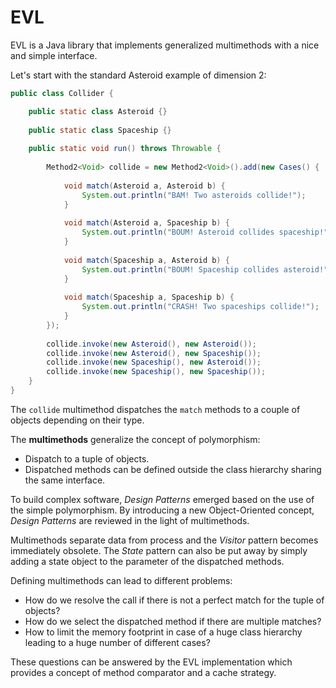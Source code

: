 # EVL
EVL is a Java library that implements generalized multimethods with a nice and simple interface.

Let's start with the standard Asteroid example of dimension 2:

```java
public class Collider {

    public static class Asteroid {}
	
    public static class Spaceship {}
	
    public static void run() throws Throwable {
	
        Method2<Void> collide = new Method2<Void>().add(new Cases() {
			
            void match(Asteroid a, Asteroid b) {
                System.out.println("BAM! Two asteroids collide!");
            }
			
            void match(Asteroid a, Spaceship b) {
                System.out.println("BOUM! Asteroid collides spaceship!");
            }
			
            void match(Spaceship a, Asteroid b) {
                System.out.println("BOUM! Spaceship collides asteroid!");
            }
			
            void match(Spaceship a, Spaceship b) {
                System.out.println("CRASH! Two spaceships collide!");
            }
        });
		
        collide.invoke(new Asteroid(), new Asteroid());
        collide.invoke(new Asteroid(), new Spaceship());
        collide.invoke(new Spaceship(), new Asteroid());
        collide.invoke(new Spaceship(), new Spaceship());
    }
}
```

The `collide` multimethod dispatches the `match` methods to a couple of objects depending on their type.  

The **multimethods** generalize the concept of polymorphism: 
* Dispatch to a tuple of objects.
* Dispatched methods can be defined outside the class hierarchy sharing the same interface.  

To build complex software, *Design Patterns* emerged based on the use of the simple polymorphism.
By introducing a new Object-Oriented concept, *Design Patterns* are reviewed in the light of multimethods.

Multimethods separate data from process and the *Visitor* pattern becomes immediately obsolete.
The *State* pattern can also be put away by simply adding a state object to the parameter of the dispatched methods.

Defining multimethods can lead to different problems:
* How do we resolve the call if there is not a perfect match for the tuple of objects?
* How do we select the dispatched method if there are multiple matches?
* How to limit the memory footprint in case of a huge class hierarchy leading to a huge number of different cases?

These questions can be answered by the EVL implementation which provides a concept of method comparator and a cache strategy.

